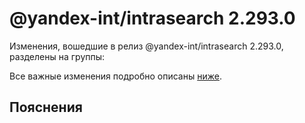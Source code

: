 # @yandex-int/intrasearch 2.293.0

<!-- ЧЕЛОВЕЧЕСКОЕ ВСТУПЛЕНИЕ -->

Изменения, вошедшие в релиз @yandex-int/intrasearch 2.293.0, разделены на группы:

Все важные изменения подробно описаны [ниже](#Пояснения).

## Пояснения

